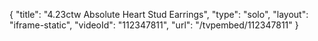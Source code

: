 {
    "title": "4.23ctw Absolute Heart Stud Earrings",
    "type": "solo",
    "layout": "iframe-static",
    "videoId": "112347811",
    "url": "\/tvpembed\/112347811"
}